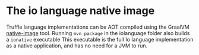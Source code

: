 # The io language native image

Truffle language implementations can be AOT compiled using the GraalVM
[native-image](https://www.graalvm.org/docs/reference-manual/aot-compilation/)
tool.  Running `mvn package` in the iolanguage folder also builds a
`ionative` executable This executable is the full Io language
implementation as a native application, and has no need for a JVM to run.
